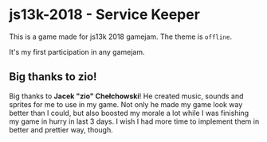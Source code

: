 # js13k-2018 - Service Keeper

This is a game made for js13k 2018 gamejam. The theme is `offline`.

It's my first participation in any gamejam.

## Big thanks to zio!

Big thanks to **Jacek "zio" Chełchowski**! He created music, sounds and sprites for me to use in my game. Not only he made my game look way better than I could, but also boosted my morale a lot while I was finishing my game in hurry in last 3 days. I wish I had more time to implement them in better and prettier way, though.

